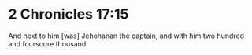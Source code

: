 # 2 Chronicles 17:15

And next to him [was] Jehohanan the captain, and with him two hundred and fourscore thousand.